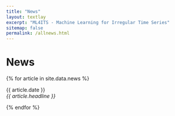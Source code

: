 ```yaml
---
title: "News"
layout: textlay
excerpt: "ML4ITS - Machine Learning for Irregular Time Series"
sitemap: false
permalink: /allnews.html
---
```


# News

{% for article in site.data.news %}
<p>{{ article.date }} <br>
<em>{{ article.headline }}</em></p>
{% endfor %}
